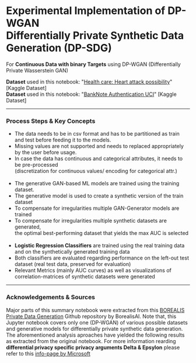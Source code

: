 # Experimental Implementation of DP-WGAN<br/>Differentially Private Synthetic Data Generation (DP-SDG)
For **Continuous Data with binary Targets** using DP-WGAN (Differentially Private Wasserstein GAN)

**Dataset** used in this notebook: "[Health care: Heart attack possibility](https://www.kaggle.com/datasets/nareshbhat/health-care-data-set-on-heart-attack-possibility?select=heart.csv)" 
[Kaggle Dataset]<br/>**Dataset** used in this notebook: "[BankNote Authentication UCI](https://www.kaggle.com/datasets/shantanuss/banknote-authentication-uci)" 
[Kaggle Dataset]

___

###  Process Steps & Key Concepts
- The data needs to be in csv format and has to be partitioned as train and test before feeding it to the models. 
- Missing values are not supported and needs to replaced appropriately by the user before usage.
- In case the data has continuous and categorical attributes, it needs to be pre-processed <br/>(discretization for continuous values/ encoding for categorical attr.)<br/><br/>
- The generative GAN-based ML models are trained using the training dataset. 
- The generative model is used to create a synthetic version of the train dataset
- To compensate for irregularities multiple GAN-Generator models are trained
- To compensate for irregularities multiple synthetic datasets are generated,<br/> the optimal best-performing dataset that yields the max AUC is selected<br/><br/>
- **Logistic Regression Classifiers** are trained using the real training data and on the synthetically generated training data 
- Both classifiers are evaluated regarding performance on the left-out test dataset (real test data, preserved for evaluation)
- Relevant Metrics (mainly AUC curves) as well as visualizations of correlation-matrices of synthetic datasets were generated

___

### Acknowledgements & Sources
Major parts of this summary notebook were extracted from this [BOREALIS Private Data Generation](https://github.com/BorealisAI/private-data-generation) Github repository by BorealisAI. Note that, this Jupyter notebook covers only one (DP-WGAN) of various possible datasets and generative models for differentially private synthetic data generation. The aforementioned analysis aproaches have yielded the following results as extracted from the original notebook. For more information rearding **differential privacy specific privacy arguments Delta & Epsylon** please refer to this [info-page by Microsoft]( https://www.microsoft.com/en-us/research/wp-content/uploads/2016/02/dwork.pdf)
